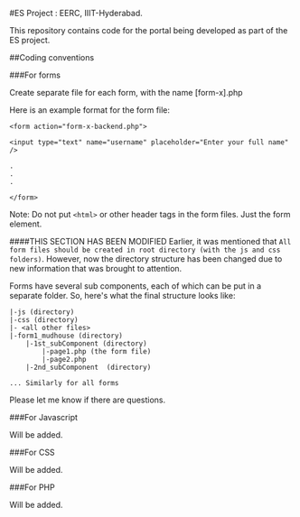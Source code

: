 #ES Project : EERC, IIIT-Hyderabad.

This repository contains code for the portal being developed as part of the ES project. 


##Coding conventions


###For forms

Create separate file for each form, with the name [form-x].php

Here is an example format for the form file: 

```
<form action="form-x-backend.php">

<input type="text" name="username" placeholder="Enter your full name" />

.
.
.

</form>
```

Note: Do not put `<html>` or other header tags in the form files. Just the form element. 

####THIS SECTION HAS BEEN MODIFIED
Earlier, it was mentioned that `All form files should be created in root directory (with the js and css folders)`.
However, now the directory structure has been changed due to new information that was brought to attention.

Forms have several sub components, each of which can be put in a separate folder. 
So, here's what the final structure looks like:
```
|-js (directory)
|-css (directory)
|- <all other files>
|-form1_mudhouse (directory)
    |-1st_subComponent (directory)
        |-page1.php (the form file)
        |-page2.php
    |-2nd_subComponent  (directory)
    
... Similarly for all forms
```
Please let me know if there are questions.

###For Javascript

Will be added.


###For CSS

Will be added.


###For PHP

Will be added.
